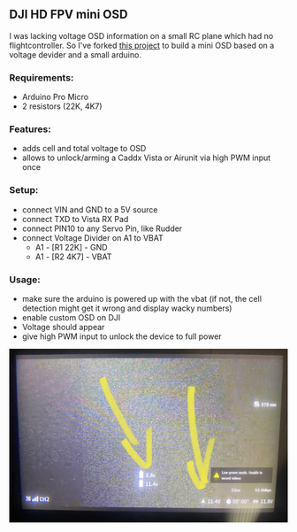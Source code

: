 ## DJI HD FPV mini OSD


I was lacking voltage OSD information on a small RC plane which had no flightcontroller.
So I've forked [this project](https://github.com/d3ngit/djihdfpv_mavlink_to_msp_V2) to build a mini OSD based on a voltage devider and a small arduino.

### Requirements:
- Arduino Pro Micro
- 2 resistors (22K, 4K7)


### Features:
- adds cell and total voltage to OSD
- allows to unlock/arming a Caddx Vista or Airunit via high PWM input once


### Setup:
- connect VIN and GND to a 5V source
- connect TXD to Vista RX Pad
- connect PIN10 to any Servo Pin, like Rudder
- connect Voltage Divider on A1 to VBAT
	- A1 - [R1 22K] - GND
	- A1 - [R2 4K7] - VBAT

	
### Usage:
- make sure the arduino is powered up with the vbat (if not, the cell detection might get it wrong and display wacky numbers)
- enable custom OSD on DJI
- Voltage should appear
- give high PWM input to unlock the device to full power


![](img/OSD_sample.jpg)
